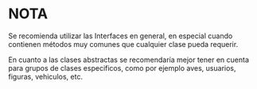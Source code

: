 # NOTA

Se recomienda utilizar las Interfaces en general, en especial
cuando contienen métodos muy comunes que cualquier clase pueda
requerir.

En cuanto a las clases abstractas se recomendaría mejor tener
en cuenta para grupos de clases especificos, como por ejemplo
aves, usuarios, figuras, vehiculos, etc.